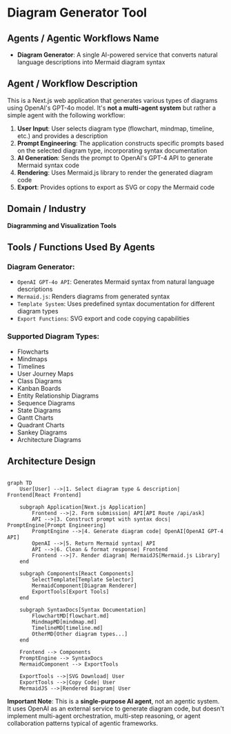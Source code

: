 # Diagram Generator Tool

## Agents / Agentic Workflows Name

- **Diagram Generator**: A single AI-powered service that converts natural language descriptions into Mermaid diagram syntax

## Agent / Workflow Description

This is a Next.js web application that generates various types of diagrams using OpenAI's GPT-4o model. It's **not a multi-agent system** but rather a simple agent with the following workflow:

1. **User Input**: User selects diagram type (flowchart, mindmap, timeline, etc.) and provides a description
2. **Prompt Engineering**: The application constructs specific prompts based on the selected diagram type, incorporating syntax documentation
3. **AI Generation**: Sends the prompt to OpenAI's GPT-4 API to generate Mermaid syntax code
4. **Rendering**: Uses Mermaid.js library to render the generated diagram code
5. **Export**: Provides options to export as SVG or copy the Mermaid code

## Domain / Industry

**Diagramming and Visualization Tools**

## Tools / Functions Used By Agents

### Diagram Generator:
- `OpenAI GPT-4o API`: Generates Mermaid syntax from natural language descriptions
- `Mermaid.js`: Renders diagrams from generated syntax
- `Template System`: Uses predefined syntax documentation for different diagram types
- `Export Functions`: SVG export and code copying capabilities

### Supported Diagram Types:
- Flowcharts
- Mindmaps  
- Timelines
- User Journey Maps
- Class Diagrams
- Kanban Boards
- Entity Relationship Diagrams
- Sequence Diagrams
- State Diagrams
- Gantt Charts
- Quadrant Charts
- Sankey Diagrams
- Architecture Diagrams

## Architecture Design

```mermaid

graph TD
    User[User] -->|1. Select diagram type & description| Frontend[React Frontend]
    
    subgraph Application[Next.js Application]
        Frontend -->|2. Form submission| API[API Route /api/ask]
        API -->|3. Construct prompt with syntax docs| PromptEngine[Prompt Engineering]
        PromptEngine -->|4. Generate diagram code| OpenAI[OpenAI GPT-4 API]
        OpenAI -->|5. Return Mermaid syntax| API
        API -->|6. Clean & format response| Frontend
        Frontend -->|7. Render diagram| MermaidJS[Mermaid.js Library]
    end
    
    subgraph Components[React Components]
        SelectTemplate[Template Selector]
        MermaidComponent[Diagram Renderer]
        ExportTools[Export Tools]
    end
    
    subgraph SyntaxDocs[Syntax Documentation]
        FlowchartMD[flowchart.md]
        MindmapMD[mindmap.md]
        TimelineMD[timeline.md]
        OtherMD[Other diagram types...]
    end
    
    Frontend --> Components
    PromptEngine --> SyntaxDocs
    MermaidComponent --> ExportTools
    
    ExportTools -->|SVG Download| User
    ExportTools -->|Copy Code| User
    MermaidJS -->|Rendered Diagram| User
```

**Important Note**: This is a **single-purpose AI agent**, not an agentic system. It uses OpenAI as an external service to generate diagram code, but doesn't implement multi-agent orchestration, multi-step reasoning, or agent collaboration patterns typical of agentic frameworks.